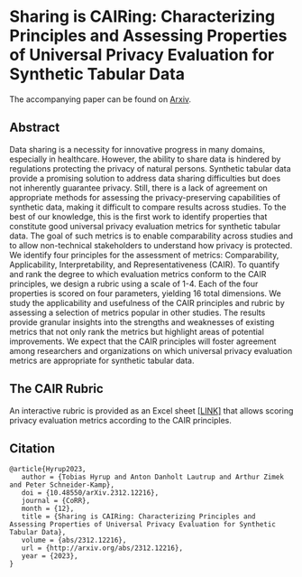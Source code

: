 # Sharing is CAIRing: Characterizing Principles and Assessing Properties of Universal Privacy Evaluation for Synthetic Tabular Data
The accompanying paper can be found on [Arxiv](https://arxiv.org/abs/2312.12216).

## Abstract
Data sharing is a necessity for innovative progress in many domains, especially in healthcare. However, the ability to share data is hindered by regulations protecting the privacy of natural persons. Synthetic tabular data provide a promising solution to address data sharing difficulties but does not inherently guarantee privacy. Still, there is a lack of agreement on appropriate methods for assessing the privacy-preserving capabilities of synthetic data, making it difficult to compare results across studies. To the best of our knowledge, this is the first work to identify properties that constitute good universal privacy evaluation metrics for synthetic tabular data. The goal of such metrics is to enable comparability across studies and to allow non-technical stakeholders to understand how privacy is protected.  
We identify four principles for the assessment of metrics: Comparability, Applicability, Interpretability, and Representativeness (CAIR). To quantify and rank the degree to which evaluation metrics conform to the CAIR principles, we design a rubric using a scale of 1-4. Each of the four properties is scored on four parameters, yielding 16 total dimensions. We study the applicability and usefulness of the CAIR principles and rubric by assessing a selection of metrics popular in other studies. The results provide granular insights into the strengths and weaknesses of existing metrics that not only rank the metrics but highlight areas of potential improvements. We expect that the CAIR principles will foster agreement among researchers and organizations on which universal privacy evaluation metrics are appropriate for synthetic tabular data.

## The CAIR Rubric
An interactive rubric is provided as an Excel sheet [[LINK]](https://github.com/schneiderkamplab/cair/blob/86c961f593da8b7614877d42ffafe0befd81713a/CAIR%20Scoring%20Rubric.xlsx) that allows scoring privacy evaluation metrics according to the CAIR principles.

## Citation
```
@article{Hyrup2023,
   author = {Tobias Hyrup and Anton Danholt Lautrup and Arthur Zimek and Peter Schneider-Kamp},
   doi = {10.48550/arXiv.2312.12216},
   journal = {CoRR},
   month = {12},
   title = {Sharing is CAIRing: Characterizing Principles and Assessing Properties of Universal Privacy Evaluation for Synthetic Tabular Data},
   volume = {abs/2312.12216},
   url = {http://arxiv.org/abs/2312.12216},
   year = {2023},
}

```
